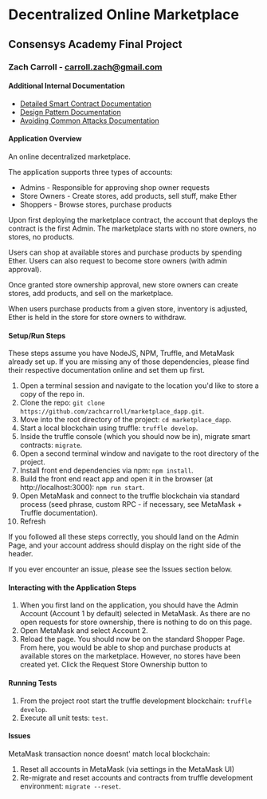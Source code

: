 

# Decentralized Online Marketplace
## Consensys Academy Final Project
### Zach Carroll - carroll.zach@gmail.com

#### Additional Internal Documentation
- [Detailed Smart Contract Documentation](documentation/smart_contract_details.md)
- [Design Pattern Documentation](documentation/design_pattern_decisions.md)
- [Avoiding Common Attacks Documentation](documentation/avoiding_common_attacks.md)

#### Application Overview
An online decentralized marketplace. 

The application supports three types of accounts:
- Admins - Responsible for approving shop owner requests
- Store Owners - Create stores, add products, sell stuff, make Ether
- Shoppers - Browse stores, purchase products

Upon first deploying the marketplace contract, the account that deploys the contract is the first Admin. The marketplace starts with no store owners, no stores, no products. 

Users can shop at available stores and purchase products by spending Ether. Users can also request to become store owners (with admin approval).

Once granted store ownership approval, new store owners can create stores, add products, and sell on the marketplace. 

When users purchase products from a given store, inventory is adjusted, Ether is held in the store for store owners to withdraw.

#### Setup/Run Steps
These steps assume you have NodeJS, NPM, Truffle, and MetaMask already set up. If you are missing any of those dependencies, please find their respective documentation online and set them up first.

1. Open a terminal session and navigate to the location you'd like to store a copy of the repo in. 
1. Clone the repo: `git clone https://github.com/zachcarroll/marketplace_dapp.git`.
1. Move into the root directory of the project: `cd marketplace_dapp`.
1. Start a local blockchain using truffle: `truffle develop`.
1. Inside the truffle console (which you should now be in), migrate smart contracts: `migrate`.
1. Open a second terminal window and navigate to the root directory of the project.
1. Install front end dependencies via npm: `npm install`.
1. Build the front end react app and open it in the browser (at http://localhost:3000): `npm run start`.
1. Open MetaMask and connect to the truffle blockchain via standard process (seed phrase, custom RPC - if necessary, see MetaMask + Truffle documentation).
1. Refresh

If you followed all these steps correctly, you should land on the Admin Page, and your account address should display on the right side of the header.

If you ever encounter an issue, please see the Issues section below.

#### Interacting with the Application Steps
1. When you first land on the application, you should have the Admin Account (Account 1 by default) selected in MetaMask. As there are no open requests for store ownership, there is nothing to do on this page.
1. Open MetaMask and select Account 2.
1. Reload the page. You should now be on the standard Shopper Page. From here, you would be able to shop and purchase products at available stores on the marketplace. However, no stores have been created yet. Click the Request Store Ownership button to 

#### Running Tests
1. From the project root start the truffle development blockchain: `truffle develop`.
1. Execute all unit tests: `test`.

#### Issues
MetaMask transaction nonce doesnt' match local blockchain:
1. Reset all accounts in MetaMask (via settings in the MetaMask UI)
1. Re-migrate and reset accounts and contracts from truffle development environment: `migrate --reset`.


